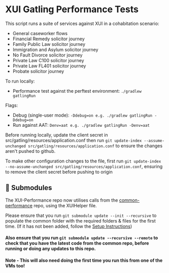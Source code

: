# XUI Gatling Performance Tests

This script runs a suite of services against XUI in a cohabitation scenario:
- General caseworker flows
- Financial Remedy solicitor journey
- Family Public Law solicitor journey
- Immigration and Asylum solicitor journey
- No Fault Divorce solicitor journey
- Private Law C100 solicitor journey
- Private Law FL401 solicitor journey
- Probate solicitor journey

To run locally:
- Performance test against the perftest environment: `./gradlew gatlingRun`

Flags:
- Debug (single-user mode): `-Ddebug=on e.g. ./gradlew gatlingRun -Ddebug=on`
- Run against AAT: `Denv=aat e.g. ./gradlew gatlingRun -Denv=aat`

Before running locally, update the client secret in src/gatling/resources/application.conf then run `git update-index --assume-unchanged src/gatling/resources/application.conf` to ensure the changes aren't pushed to github.

To make other configuration changes to the file, first run `git update-index --no-assume-unchanged src/gatling/resources/application.conf`, ensuring to remove the client secret before pushing to origin

## 🔗 Submodules

The XUI-Performance repo now utilises calls from the [common-performance](https://github.com/hmcts/common-performance) repo, using the XUIHelper file.

Please ensure that you run `git submodule update --init --recursive` to populate the common folder with the required folders & files for the first time. (If it has not been added, follow the [Setup Instructions](https://github.com/hmcts/common-performance/tree/master?tab=readme-ov-file#%EF%B8%8F-setup-instructions))

#### Also ensure that you run `git submodule update --recursive --remote` to check that you have the latest code from the common repo, before running or doing any updates to this repo.

#### Note - This will also need doing the first time you run this from one of the VMs too!
